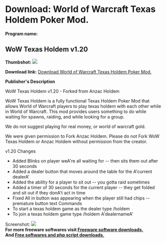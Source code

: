 # Download: World of Warcraft Texas Holdem Poker Mod.

**Program name:**

## WoW Texas Holdem v1.20

  
**Thumbshot:** ![](http://www.freewarefiles.com/screenshot/wow_texas_holdem_md.gif)   
  
**Download link:** [Download World of Warcraft Texas Holdem Poker Mod.](http://freesoftwares.boysofts.com/WoW-Texas-Holdem-V_program_43300.html)  
  


**Publisher's Description**  
  


WoW Texas Holdem v1.20 - Forked from Anzac Holdem   
  
WoW Texas Holdem is a fully functional Texas Holdem Poker Mod that allows World of Warcraft players to play texas holdem with each other while in World of Warcraft. This mod provides users something to do while waiting for spawns, raiding, and while looking for a group.   
  
We do not suggest playing for real money, or world of warcraft gold.   
  
We were given permission to Fork Anzac Holdem. Please do not Fork WoW Texas Holdem or Anzac Holdem without permission from the creator.   
  
v1.20 Changes 

  * Added Blinks on player weA're all waiting for -- then sits them out after 30 seconds 
  * Added a dealer button that moves around the table for the A'current dealerA' 
  * Added the ability for a player to sit out -- you gotta raid sometimes 
  * Added a timer of 30 seconds for the current player -- they get folded and sit out if they donA't act in time 
  * Fixed All in button was appearing when the player still had chips -- premature button text 
Commands 
  * To start a texas holdem game as the dealer type /holdem 
  * To join a texas holdem game type /holdem A'dealernameA' 

  
  
Screenshot: ![](http://www.freewarefiles.com/screenshot/wow_texas_holdem.gif)   
**For more freeware softwares visit [Freeware software downloads.](http://freesoftwares.boysofts.com/)**   
**And [Free softwares and php script downloads.](http://www.boysofts.com/)**

